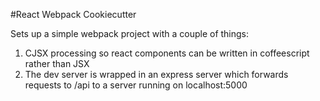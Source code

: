 #React Webpack Cookiecutter

Sets up a simple webpack project with a couple of things:

1. CJSX processing so react components can be written in coffeescript rather than JSX
2. The dev server is wrapped in an express server which forwards requests to /api to a server running on localhost:5000
